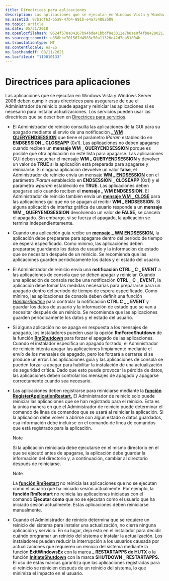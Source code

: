 ```yaml
---
title: Directrices para aplicaciones
description: Las aplicaciones que se ejecutan en Windows Vista y Windows Server 2008 deben cumplir estas directrices para asegurarse de que el Administrador de reinicio puede apagar y reiniciar las aplicaciones si es necesario para instalar actualizaciones.
ms.assetid: 97b1df63-65a9-47b4-891b-e4a754882b89
ms.topic: article
ms.date: 05/31/2018
ms.openlocfilehash: 9624f578a04267b94bde41bbdf8e3312e7b8ae0f4fb84280212ea51c2db7e2f7
ms.sourcegitcommit: e858bbe701567d4583c50a11326e42d7ea51804b
ms.translationtype: MT
ms.contentlocale: es-ES
ms.lasthandoff: 08/11/2021
ms.locfileid: "119010133"
---
```

# <a name="guidelines-for-applications"></a>Directrices para aplicaciones

Las aplicaciones que se ejecutan en Windows Vista y Windows Server 2008 deben cumplir estas directrices para asegurarse de que el Administrador de reinicio puede apagar y reiniciar las aplicaciones si es necesario para instalar actualizaciones. Los servicios pueden usar las directrices que se describen en [Directrices para servicios](guidelines-for-services.md).

-   El Administrador de reinicio consulta las aplicaciones de la GUI para su apagado mediante el envío de una notificación [**\_ WM QUERYENDSESSION**](/windows/desktop/Shutdown/wm-queryendsession) que tiene el parámetro *lParam* establecido en **ENDSESSION \_ CLOSEAPP** (0x1). Las aplicaciones no deben apagarse cuando reciben un **mensaje WM \_ QUERYENDSESSION** porque es posible que otra aplicación no esté lista para apagarse. Las aplicaciones GUI deben escuchar el mensaje **WM \_ QUERYENDSESSION** y devolver un valor de **TRUE** si la aplicación está preparada para apagarse y reiniciarse. Si ninguna aplicación devuelve un valor **false**, el Administrador de reinicio envía un mensaje [**WM \_ ENDSESSION**](/windows/desktop/Shutdown/wm-endsession) con el parámetro *lParam* establecido en **ENDSESSION \_ CLOSEAPP** (0x1) y el parámetro *wparam* establecido en **TRUE.** Las aplicaciones deben apagarse solo cuando reciben el **mensaje \_ WM ENDSESSION.** El Administrador de reinicio también envía un [**mensaje WM \_ CLOSE**](../winmsg/wm-close.md) para las aplicaciones gui que no se apagan al recibir **WM \_ ENDSESSION**. Si alguna aplicación de interfaz gráfica de usuario responde a un **mensaje WM \_ QUERYENDSESSION** devolviendo un valor **de FALSE**, se cancela el apagado. Sin embargo, si se fuerza el apagado, la aplicación se termina independientemente.
-   Cuando una aplicación guia recibe un [**mensaje \_ WM ENDSESSION,**](/windows/desktop/Shutdown/wm-endsession) la aplicación debe prepararse para apagarse dentro del período de tiempo de espera especificado. Como mínimo, las aplicaciones deben prepararse guardando los datos de usuario y la información de estado que se necesitan después de un reinicio. Se recomienda que las aplicaciones guarden periódicamente los datos y el estado del usuario.
-   El Administrador de reinicio envía una **notificación CTRL \_ C \_ EVENT** a las aplicaciones de consola que se deben apagar y reiniciar. Cuando una aplicación de consola recibe una notificación **CTRL \_ C \_ EVENT,** la aplicación debe tomar las medidas necesarias para prepararse para un apagado dentro del período de tiempo de espera especificado. Como mínimo, las aplicaciones de consola deben definir una función [*HandlerRoutine*](/windows/console/handlerroutine) para controlar la notificación **CTRL C \_ \_ EVENT** y guardar los datos de usuario y la información de estado que se van a necesitar después de un reinicio. Se recomienda que las aplicaciones guarden periódicamente los datos y el estado del usuario.
-   Si alguna aplicación no se apaga en respuesta a los mensajes de apagado, los instaladores pueden usar la opción **RmForceShutdown** de la función [**RmShutdown**](/windows/desktop/api/RestartManager/nf-restartmanager-rmshutdown) para forzar el apagado de las aplicaciones. Cuando el instalador especifica un apagado forzado, el Administrador de reinicio intenta apagar las aplicaciones limpiamente mediante el envío de los mensajes de apagado, pero los forzará a cerrarse si se produce un error. Las aplicaciones guia y las aplicaciones de consola se pueden forzar a apagar para habilitar la instalación de una actualización de seguridad crítica. Dado que esto puede provocar la pérdida de datos, las aplicaciones deben controlar los mensajes de apagado y apagarse correctamente cuando sea necesario.
-   Las aplicaciones deben registrarse para reiniciarse mediante la [**función RegisterApplicationRestart.**](/windows/desktop/api/winbase/nf-winbase-registerapplicationrestart) El Administrador de reinicio solo puede reiniciar las aplicaciones que se han registrado para el reinicio. Esta es la única manera en que el Administrador de reinicio puede determinar el comando de línea de comandos que se usará al reiniciar la aplicación. Si la aplicación debe volver a abrirse con algún estado o datos guardados, esa información debe incluirse en el comando de línea de comandos que está registrado para la aplicación.
    > [!Note]  
    > Si la aplicación reiniciada debe ejecutarse en el mismo directorio en el que se ejecutó antes de apagarse, la aplicación debe guardar la información del directorio y, a continuación, cambiar al directorio después de reiniciarse.

     

    > [!Note]  
    > La [**función RmRestart**](/windows/desktop/api/RestartManager/nf-restartmanager-rmrestart) no reinicia las aplicaciones que no se ejecutan como el usuario que ha iniciado sesión actualmente. Por ejemplo, la **función RmRestart** no reinicia las aplicaciones iniciadas con el comando **Ejecutar como** que no se ejecutan como el usuario que ha iniciado sesión actualmente. Estas aplicaciones deben reiniciarse manualmente.

     

-   Cuando el Administrador de reinicio determina que se requiere un reinicio del sistema para instalar una actualización, no cierra ninguna aplicación y servicio. En su lugar, deja esto en el instalador para decidir cuándo programar un reinicio del sistema e instalar la actualización. Los instaladores pueden reducir la interrupción a los usuarios causada por actualizaciones que requieren un reinicio del sistema mediante la función [**ExitWindowsEx**](/windows/desktop/api/winuser/nf-winuser-exitwindowsex) con la marca **\_ RESTARTAPPS de HUTX** o la función [**InitiateShutdown**](/windows/desktop/api/winreg/nf-winreg-initiateshutdowna) con la marca **SHUTDOWN \_ RESTARTAPPS.** El uso de estas marcas garantiza que las aplicaciones registradas para el reinicio se reinicien después de un reinicio del sistema, lo que minimiza el impacto en el usuario.

 

 